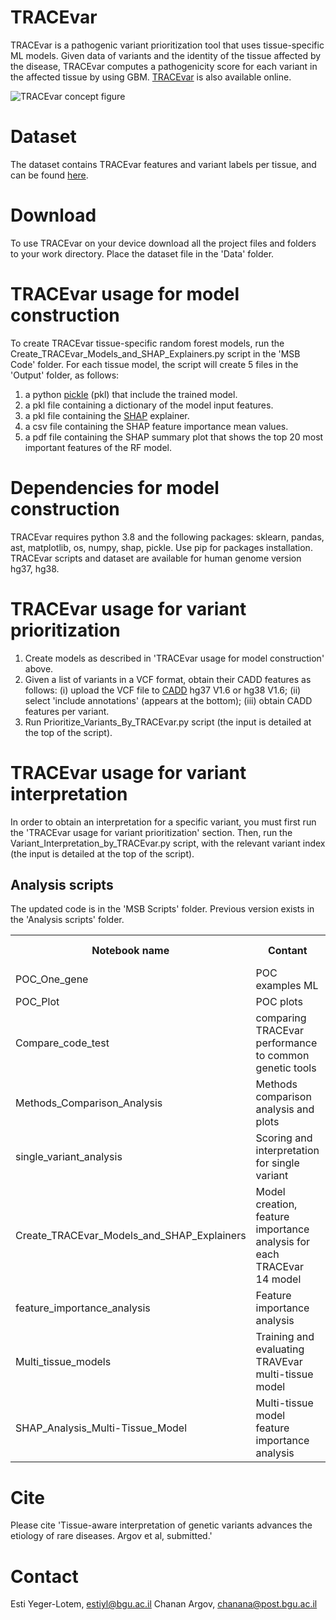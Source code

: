 

# TRACEvar
TRACEvar is a pathogenic variant prioritization tool that uses tissue-specific ML models. Given data of variants and the identity of the tissue affected by the disease, TRACEvar computes a pathogenicity score for each variant in the affected tissue by using GBM. [TRACEvar](https://netbio.bgu.ac.il/tracevar/) is also available online. 

<img src="Concept slide.png" alt="TRACEvar concept figure">


# Dataset
The dataset contains TRACEvar features and variant labels per tissue, and can be found [here](https://zenodo.org/record/5769155#.Yh9sEOhBwuU).

# Download
To use TRACEvar on your device download all the project files and folders to your work directory.
Place the dataset file in the 'Data' folder.

# TRACEvar usage for model construction
To create TRACEvar tissue-specific random forest models, run the Create_TRACEvar_Models_and_SHAP_Explainers.py script in the 'MSB Code' folder. For each tissue model, the script will create 5 files in the 'Output' folder, as follows:
1. a python [pickle](https://docs.python.org/3/library/pickle.html) (pkl) that include the trained model.
2. a pkl file containing a dictionary of the model input features.
3. a pkl file containing the [SHAP](https://shap.readthedocs.io/en/latest/index.html) explainer.
4. a csv file containing the SHAP feature importance mean values.
5. a pdf file containing the SHAP summary plot that shows the top 20 most important features of the RF model.

# Dependencies for model construction
TRACEvar requires python 3.8 and the following packages: sklearn, pandas, ast, matplotlib, os, numpy, shap, pickle. Use pip for packages installation.
TRACEvar scripts and dataset are available for human genome version hg37, hg38.

# TRACEvar usage for variant prioritization
1. Create models as described in 'TRACEvar usage for model construction' above.
2. Given a list of variants in a VCF format, obtain their CADD features as follows: (i) upload the VCF file to [CADD](https://cadd.gs.washington.edu/score) hg37 V1.6 or hg38 V1.6; (ii) select 'include annotations' (appears at the bottom); (iii) obtain CADD features per variant.
3. Run Prioritize_Variants_By_TRACEvar.py script (the input is detailed at the top of the script).


# TRACEvar usage for variant interpretation
In order to obtain an interpretation for a specific variant, you must first run the 'TRACEvar usage for variant prioritization' section.
Then, run the Variant_Interpretation_by_TRACEvar.py script, with the relevant variant index (the input is detailed at the top of the script).




<h2>Analysis scripts</h2>
The updated code is in the 'MSB Scripts' folder. 
Previous version exists in the 'Analysis scripts' folder.
<table>
  <tr>
    <th>Notebook name</th>
    <th>Contant</th>
    <th>Manuscript figures</th>
  </tr>
  <tr>
    <td>POC_One_gene</td>
    <td>POC examples ML</td>
    <td></td>
  </tr>
  <tr>
    <td>POC_Plot</td>
    <td>POC plots</td>
    <td>Fig. 2A-B</td>
  </tr>
  <tr>
    <td>Compare_code_test</td>
    <td>comparing TRACEvar performance to common genetic tools</td>
    <td>Fig. 2C-D</td>
  </tr>
  <tr>
    <td>Methods_Comparison_Analysis</td>
    <td>Methods comparison analysis and plots</td>
    <td>Fig 2. E-F</td>
  </tr>
   <tr>
    <td>single_variant_analysis</td>
    <td>Scoring and interpretation for single variant</td>
    <td>Fig 3.B-D</td>
  </tr>
   <tr>
    <td>Create_TRACEvar_Models_and_SHAP_Explainers</td>
    <td>Model creation, feature importance analysis for each TRACEvar 14 model</td>
    <td>Fig. 4A</td>
  </tr>
  <tr>
    <td>feature_importance_analysis</td>
    <td>Feature importance analysis</td>
    <td>Fig. 4B-C</td>
  </tr>
  <tr>
    <td>Multi_tissue_models</td>
    <td>Training and evaluating TRAVEvar multi-tissue model</td>
    <td>Fig. 5</td>
   <tr>
    <td>SHAP_Analysis_Multi-Tissue_Model</td>
    <td>Multi-tissue model feature importance analysis</td>
    <td>Fig. 5C</td>
  </tr>
</table>

</body>
</html>


# Cite
Please cite 'Tissue-aware interpretation of genetic variants advances the etiology of rare diseases. Argov et al, submitted.'

# Contact
Esti Yeger-Lotem, estiyl@bgu.ac.il
Chanan Argov, chanana@post.bgu.ac.il
